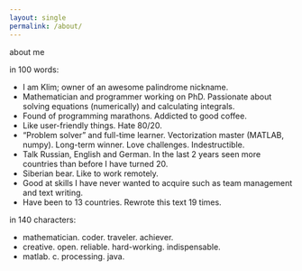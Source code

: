 ```yaml
---
layout: single
permalink: /about/
---
```

about me

in 100 words:

* I am Klim; owner of an awesome palindrome nickname.
* Mathematician and programmer working on PhD. Passionate about solving equations (numerically) and calculating integrals.
* Found of programming marathons. Addicted to good coffee.
* Like user-friendly things. Hate 80/20.
* “Problem solver” and full-time learner. Vectorization master (MATLAB, numpy). Long-term winner. Love challenges. Indestructible.
* Talk Russian, English and German. In the last 2 years seen more countries than before I have turned 20.
* Siberian bear. Like to work remotely.
* Good at skills I have never wanted to acquire such as team management and text writing.
* Have been to 13 countries. Rewrote this text 19 times.

in 140 characters:
* mathematician. coder. traveler. achiever.
* creative. open. reliable. hard-working. indispensable.
* matlab. c. processing. java.


<!-- end custom page -->

